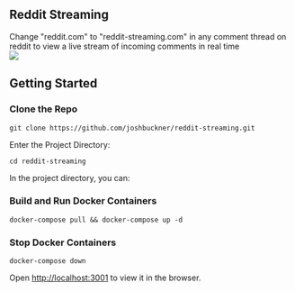 ## Reddit Streaming

Change "reddit.com" to "reddit-streaming.com" in any comment thread on reddit to view a live stream of incoming comments in real time<br>
<img src="https://s5.gifyu.com/images/reddit-streaming-gif.gif">

## Getting Started

### Clone the Repo

`git clone https://github.com/joshbuckner/reddit-streaming.git`

Enter the Project Directory:

`cd reddit-streaming`

In the project directory, you can:

### Build and Run Docker Containers

`docker-compose pull && docker-compose up -d`

### Stop Docker Containers

`docker-compose down`

Open [http://localhost:3001](http://localhost:3001) to view it in the browser.
